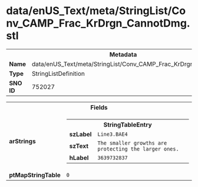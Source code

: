 <h1>data/enUS_Text/meta/StringList/Conv_CAMP_Frac_KrDrgn_CannotDmg.stl</h1><table><tr><th colspan="100%">Metadata</th></tr><tr><td><b>Name</b></td><td>data/enUS_Text/meta/StringList/Conv_CAMP_Frac_KrDrgn_CannotDmg.stl</td></tr><tr><td><b>Type</b></td><td>StringListDefinition</td></tr><tr><td><b>SNO ID</b></td><td>752027</td></tr></table>

<table><tr><th colspan="100%">Fields</th></tr><tr><td><b>arStrings</b></td><td><table><tr><th colspan="100%">StringTableEntry</th></tr><tr><td><b>szLabel</b></td><td><code>Line3.BAE4</code></td></tr><tr><td><b>szText</b></td><td><code>The smaller growths are protecting the larger ones.</code></td></tr><tr><td><b>hLabel</b></td><td><code>3639732837</code></td></tr></table>


</td></tr><tr><td><b>ptMapStringTable</b></td><td><code>0</code></td></tr></table>

